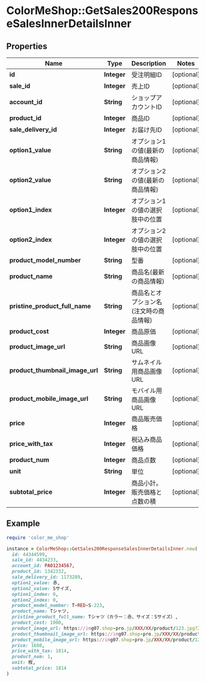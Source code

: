 # ColorMeShop::GetSales200ResponseSalesInnerDetailsInner

## Properties

| Name | Type | Description | Notes |
| ---- | ---- | ----------- | ----- |
| **id** | **Integer** | 受注明細ID | [optional] |
| **sale_id** | **Integer** | 売上ID | [optional] |
| **account_id** | **String** | ショップアカウントID | [optional] |
| **product_id** | **Integer** | 商品ID | [optional] |
| **sale_delivery_id** | **Integer** | お届け先ID | [optional] |
| **option1_value** | **String** | オプション1の値(最新の商品情報) | [optional] |
| **option2_value** | **String** | オプション2の値(最新の商品情報) | [optional] |
| **option1_index** | **Integer** | オプション1の値の選択肢中の位置 | [optional] |
| **option2_index** | **Integer** | オプション2の値の選択肢中の位置 | [optional] |
| **product_model_number** | **String** | 型番 | [optional] |
| **product_name** | **String** | 商品名(最新の商品情報) | [optional] |
| **pristine_product_full_name** | **String** | 商品名とオプション名(注文時の商品情報) | [optional] |
| **product_cost** | **Integer** | 商品原価 | [optional] |
| **product_image_url** | **String** | 商品画像URL | [optional] |
| **product_thumbnail_image_url** | **String** | サムネイル用商品画像URL | [optional] |
| **product_mobile_image_url** | **String** | モバイル用商品画像URL | [optional] |
| **price** | **Integer** | 商品販売価格 | [optional] |
| **price_with_tax** | **Integer** | 税込み商品価格 | [optional] |
| **product_num** | **Integer** | 商品点数 | [optional] |
| **unit** | **String** | 単位 | [optional] |
| **subtotal_price** | **Integer** | 商品小計。販売価格と点数の積 | [optional] |

## Example

```ruby
require 'color_me_shop'

instance = ColorMeShop::GetSales200ResponseSalesInnerDetailsInner.new(
  id: 44344599,
  sale_id: 4434233,
  account_id: PA01234567,
  product_id: 1342332,
  sale_delivery_id: 1173289,
  option1_value: 赤,
  option2_value: Sサイズ,
  option1_index: 0,
  option2_index: 0,
  product_model_number: T-RED-S-223,
  product_name: Tシャツ,
  pristine_product_full_name: Tシャツ（カラー：赤、サイズ：Sサイズ）,
  product_cost: 1000,
  product_image_url: https://img07.shop-pro.jp/XXX/XX/product/123.jpg?20130319164314,
  product_thumbnail_image_url: https://img07.shop-pro.jp/XXX/XX/product/123_th.jpg?20130319164314,
  product_mobile_image_url: https://img07.shop-pro.jp/XXX/XX/product/123_mb.jpg?20130319164314,
  price: 1680,
  price_with_tax: 1814,
  product_num: 1,
  unit: 枚,
  subtotal_price: 1814
)
```

